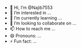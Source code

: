 - 👋 Hi, I’m @Najib7553
- 👀 I’m interested in ...
- 🌱 I’m currently learning ...
- 💞️ I’m looking to collaborate on ...
- 📫 How to reach me ...
- 😄 Pronouns: ...
- ⚡ Fun fact: ...

<!---
Najib7553/Najib7553 is a ✨ special ✨ repository because its `README.md` (this file) appears on your GitHub profile.
You can click the Preview link to take a look at your changes.
--->
